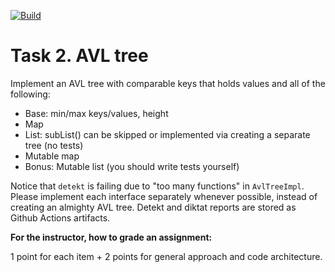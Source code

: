 [![Build](https://github.com/cscenter/kotlin-avl/actions/workflows/HW3.yml/badge.svg)](https://github.com/cscenter/kotlin-avl/actions/workflows/HW3.yml)

# Task 2. AVL tree

Implement an AVL tree with comparable keys that holds values and all of the following:
- Base: min/max keys/values, height 
- Map 
- List: subList() can be skipped or implemented via creating a separate tree (no tests)
- Mutable map 
- Bonus: Mutable list (you should write tests yourself)

Notice that `detekt` is failing due to "too many functions" in `AvlTreeImpl`. Please implement each interface separately whenever possible, instead of creating an almighty AVL tree. Detekt and diktat reports are stored as Github Actions artifacts.

**For the instructor, how to grade an assignment:**

1 point for each item + 2 points for general approach and code architecture.
